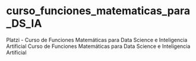 # curso_funciones_matematicas_para_DS_IA
Platzi - Curso de Funciones Matemáticas para Data Science e Inteligencia Artificial Curso de Funciones Matemáticas para Data Science e Inteligencia Artificial
